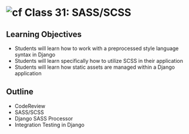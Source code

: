 # ![cf](http://i.imgur.com/7v5ASc8.png) Class 31: SASS/SCSS

## Learning Objectives

- Students will learn how to work with a preprocessed style language syntax in Django
- Students will learn specifically how to utilize SCSS in their application
- Students will learn how static assets are managed within a Django application

## Outline
- CodeReview
- SASS/SCSS
- Django SASS Processor
- Integration Testing in Django
<!-- [Hyperlinks]{:target="_blank"} -->


<!-- links -->
<!-- [Hyperlinks]: To supporting materials -->

